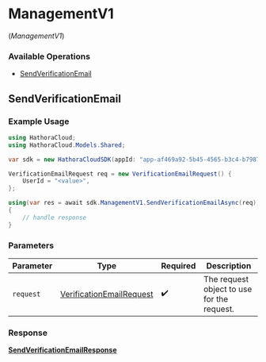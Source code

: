 # ManagementV1
(*ManagementV1*)

### Available Operations

* [SendVerificationEmail](#sendverificationemail)

## SendVerificationEmail

### Example Usage

```csharp
using HathoraCloud;
using HathoraCloud.Models.Shared;

var sdk = new HathoraCloudSDK(appId: "app-af469a92-5b45-4565-b3c4-b79878de67d2");

VerificationEmailRequest req = new VerificationEmailRequest() {
    UserId = "<value>",
};

using(var res = await sdk.ManagementV1.SendVerificationEmailAsync(req))
{
    // handle response
}
```

### Parameters

| Parameter                                                                   | Type                                                                        | Required                                                                    | Description                                                                 |
| --------------------------------------------------------------------------- | --------------------------------------------------------------------------- | --------------------------------------------------------------------------- | --------------------------------------------------------------------------- |
| `request`                                                                   | [VerificationEmailRequest](../../Models/Shared/VerificationEmailRequest.md) | :heavy_check_mark:                                                          | The request object to use for the request.                                  |


### Response

**[SendVerificationEmailResponse](../../models/operations/SendVerificationEmailResponse.md)**

